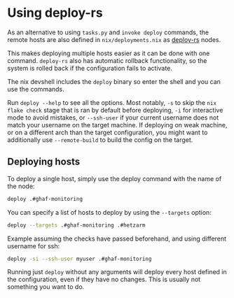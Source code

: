 <!--
SPDX-FileCopyrightText: 2022-2025 TII (SSRC) and the Ghaf contributors
SPDX-License-Identifier: CC-BY-SA-4.0
-->
# Using deploy-rs

As an alternative to using `tasks.py` and `invoke deploy` commands,
the remote hosts are also defined in `nix/deployments.nix` as [deploy-rs](https://github.com/serokell/deploy-rs) nodes.

This makes deploying multiple hosts easier as it can be done with one command.
`deploy-rs` also has automatic rollback functionality, so the system is rolled back if the configuration fails to activate.

The nix devshell includes the `deploy` binary so enter the shell and you can use the commands.

Run `deploy --help` to see all the options.
Most notably, `-s` to skip the `nix flake check` stage that is ran by default before deploying, `-i` for interactive mode to avoid mistakes,
or `--ssh-user` if your current username does not match your username on the target machine.
If deploying on weak machine, or on a different arch than the target configuration, you might want to additionally use `--remote-build` to build the config on the target.

## Deploying hosts

To deploy a single host, simply use the deploy command with the name of the node:

```sh
deploy .#ghaf-monitoring
```

You can specify a list of hosts to deploy by using the `--targets` option:

```sh
deploy --targets .#ghaf-monitoring .#hetzarm
```

Example assuming the checks have passed beforehand, and using different username for ssh:

```sh
deploy -si --ssh-user myuser .#ghaf-monitoring
```

Running just `deploy` without any arguments will deploy every host defined in the configuration, even if they have no changes. This is usually not something you want to do.
